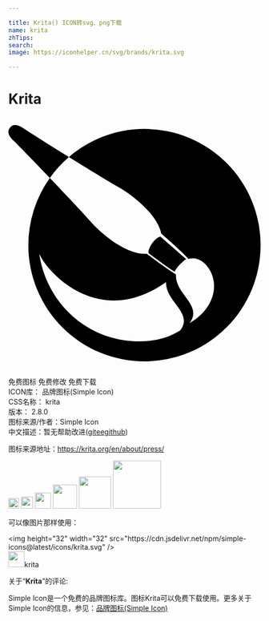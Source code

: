 ```yaml
---

title: Krita() ICON转svg、png下载
name: krita
zhTips: 
search: 
image: https://iconhelper.cn/svg/brands/krita.svg

---
```


# Krita  <small style="font-size: 60%;font-weight: 100"></small>

<div id="svg" class="svg-wrap">
<svg role="img" xmlns="http://www.w3.org/2000/svg" viewBox="0 0 24 24"><title>Krita icon</title><path d="M.652.76a.625.625 0 00-.5.246c-.352.448-.035.898.362 1.262.206.189 1.77 1.794 3.428 3.527a11.054 11.054 0 011.815-1.983C3.667 2.515 1.694 1.266 1.461 1.1 1.201.914.917.762.652.76zm5.105 3.052c1.848 1.148 3.786 2.332 4.693 2.84 1.469.821 3.758 2.684 4.092 4.434.535.466 2.182 1.916 2.596 2.413.698-.211 1.518.133 2.06 1.12.866 1.583.227 3.747-1.968 4.988a5.42 5.42 0 01-.296.267l.296-.267c1.14-1.468-.714-2.44-1.175-3.864a2.06 2.06 0 01-.11-.78c-.533-.282-2.11-1.452-2.795-1.965-1.801.16-4.207-1.773-5.35-3.08-.7-.802-2.32-2.517-3.858-4.123a11.052 11.052 0 00-2.046 6.393A11.052 11.052 0 1012.948 1.136c-2.64.004-5.19.954-7.19 2.676zm8.71 7.552c-.515.126-.968.831-1.118 1.306-.038.115-.04.303.066.342.802.592 1.556 1.168 2.4 1.7.162-.393.746-.963 1.096-1.2zm-11.53 1.639c.812 1.898 5.798 7.17 12.06 2.695a2.07 2.07 0 00.114.715c.46 1.42 2.36 2.427 1.238 3.89-2.135 1.364-5 1.201-6.989.528-3.558-1.204-5.914-4.332-6.424-7.828zm13.782.7a.771.771 0 00-.065.049c-.004.003-.008.008-.011.008.003-.003.007-.008.01-.008.024-.015.044-.034.066-.048z"/></svg>
</div>
<detail full-name='krita'></detail>

<div class="detail-page">
<p>
<span><span class="badge-success badge">免费图标</span> <span class="badge-success badge">免费修改</span>  <span class="badge-success badge">免费下载</span> </span>
<br/>
<span>
ICON库：
<span class="badge-secondary badge">品牌图标(Simple Icon)</span> 
</span>
<br/>
<span>
CSS名称：
<span class="badge-secondary badge">krita</span> 
</span>

<br/>
<span>
版本：
<span class="badge-secondary badge">2.8.0</span> 
</span>
<br/>
<span>图标来源/作者：<span class="badge-light badge">Simple Icon</span></span> 
<br/>
<span class="zh-detail">中文描述：暂无<span class="help-link"><span>帮助改进</span>(<a href="https://gitee.com/liuwave/icon-helper/edit/master/json/brands/krita.json" target="_blank" rel="noopener noreferrer">gitee</a><a href="https://github.com/liuwave/icon-helper/edit/master/json/brands/krita.json" target="_blank" rel="noopener noreferrer">github</a></span>)</span><br/>
</p>
</div><div class="description description alert alert-light"><p>图标来源地址：<a href="https://krita.org/en/about/press/" target="_blank" rel="noopener noreferrer">https://krita.org/en/about/press/</a></p></div>
<div class="alert alert-dark">
<img height="21" width="21" src="https://cdn.jsdelivr.net/npm/simple-icons@latest/icons/krita.svg" />
<img height="24" width="24" src="https://cdn.jsdelivr.net/npm/simple-icons@latest/icons/krita.svg" />
<img height="32" width="32" src="https://cdn.jsdelivr.net/npm/simple-icons@latest/icons/krita.svg" />
<img height="48" width="48" src="https://cdn.jsdelivr.net/npm/simple-icons@latest/icons/krita.svg" />
<img height="64" width="64" src="https://cdn.jsdelivr.net/npm/simple-icons@latest/icons/krita.svg" />
<img height="96" width="96" src="https://cdn.jsdelivr.net/npm/simple-icons@latest/icons/krita.svg" />

</div>
<div>
  <p>可以像图片那样使用：    
  </p>
  <div class="alert alert-primary" style="font-size: 14px">
    &lt;img height="32" width="32" src="https://cdn.jsdelivr.net/npm/simple-icons@latest/icons/krita.svg" /&gt;
    <copy-btn content='<img height="32" width="32" src="https://cdn.jsdelivr.net/npm/simple-icons@latest/icons/krita.svg" />'></copy-btn>
  </div>
  <div class="alert alert-secondary">
    <img height="32" width="32" src="https://cdn.jsdelivr.net/npm/simple-icons@latest/icons/krita.svg" />krita
    <copy-btn content="krita" btn-title="复制图标名称"></copy-btn>
  </div>
</div>
<div class="icon-detail__container">
<p>关于“<b>Krita</b>”的评论:</p>
</div>
<Vssue title="关于“Krita”的评论" />
<div><p>Simple Icon是一个免费的品牌图标库。图标Krita可以免费下载使用。更多关于  Simple Icon的信息，参见：<a target="_blank" href="https://iconhelper.cn/brands.html">品牌图标(Simple Icon)</a>
</p></div>
